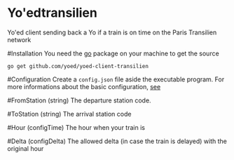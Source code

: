 Yo'edtransilien
======================

Yo'ed client sending back a Yo if a train is on time on the Paris Transilien network

#Installation
You need the [go](http://golang.org) package on your machine to get the source

`go get github.com/yoed/yoed-client-transilien`

#Configuration
Create a `config.json` file aside the executable program.
For more informations about the basic configuration, [see](https://github.com/yoed/yoed-client-interface#yoed-client-interface)

#FromStation (string)
The departure station code.

#ToStation (string)
The arrival station code

#Hour (configTime)
The hour when your train is

#Delta (configDelta)
The allowed delta (in case the train is delayed) with the original hour

